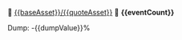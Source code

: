 🔴 [{{baseAsset}}/{{quoteAsset}}](https://www.binance.com/futures/{{baseAsset}}{{quoteAsset}}) 🔔 **{{eventCount}}**

Dump: -{{dumpValue}}%